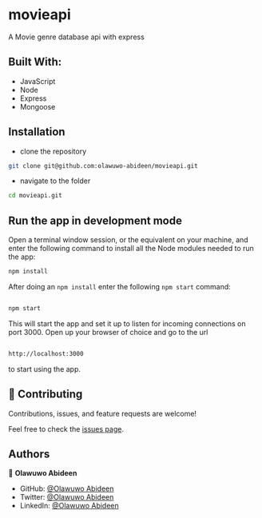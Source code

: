 # movieapi

A Movie genre database api with express


## Built With:

- JavaScript
- Node
- Express
- Mongoose


## Installation

- clone the repository

```sh
git clone git@github.com:olawuwo-abideen/movieapi.git
```

- navigate to the folder

```sh
cd movieapi.git
```

## Run the app in development mode

Open a terminal window session, or the equivalent on your machine, and enter the following command to install all the
Node modules needed to run the app:

```sh
npm install
```

After doing an `npm install` enter the following `npm start` command:

```sh

npm start

```

This will start the app and set it up to listen for incoming connections on port 3000. Open up your browser of choice
and go to the url

```sh

http://localhost:3000

```

to start using the app.

## 🤝 Contributing

Contributions, issues, and feature requests are welcome!

Feel free to check the [issues page](https://github.com/Olawuwo-Abideen/movieapi/issues).

## Authors

👤 **Olawuwo Abideen**

- GitHub: [@Olawuwo Abideen](https://github.com/olawuwo-abideen)
- Twitter: [@Olawuwo Abideen](https://twitter.com/olawuwo_abideen)
- LinkedIn: [@Olawuwo Abideen](https://www.linkedin.com/in/olawuwo-abideen/)
